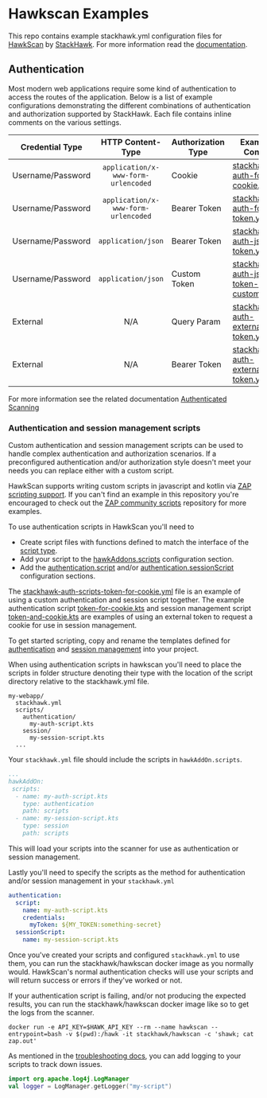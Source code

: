 # Hawkscan Examples

This repo contains example stackhawk.yml configuration files for [HawkScan](https://hub.docker.com/r/stackhawk/hawkscan/)
 by [StackHawk](https://www.stackhawk.com/). For more information read the [documentation](https://docs.stackhawk.com/).
 
 
## Authentication

Most modern web applications require some kind of authentication to access the 
routes of the application. Below is a list of example configurations demonstrating
the different combinations of authentication and authorization supported by StackHawk.
Each file contains inline comments on the various settings.


|Credential Type|HTTP Content-Type|Authorization Type|Example Config|
|-----------------|:---------------:|------------------|--------------|
|Username/Password|`application/x-www-form-urlencoded`|Cookie|[stackhawk-auth-form-cookie.yml](configs/authentication/stackhawk-auth-form-cookie.yml)|
|Username/Password|`application/x-www-form-urlencoded`|Bearer Token|[stackhawk-auth-form-token.yml](configs/authentication/stackhawk-auth-form-token.yml)|
|Username/Password|`application/json`|Bearer Token|[stackhawk-auth-json-token.yml](configs/authentication/stackhawk-auth-json-token.yml)|
|Username/Password|`application/json`|Custom Token|[stackhawk-auth-json-token-custom1.yml](configs/authentication/stackhawk-auth-json-token-custom1.yml)|
|External|N/A|Query Param|[stackhawk-auth-external-token.yml](configs/authentication/stackhawk-auth-external-token.yml)|
|External|N/A|Bearer Token|[stackhawk-auth-external-token.yml](configs/authentication/stackhawk-auth-external-token-header.yml)|

For more information see the related documentation [Authenticated Scanning](https://docs.stackhawk.com/hawkscan/configuration/authenticated-scanning.html)

### Authentication and session management scripts

Custom authentication and session management scripts can be used to handle complex authentication and authorization scenarios.
If a preconfigured authentication and/or authorization style doesn't meet your needs you can replace either with a custom script.

HawkScan supports writing custom scripts in javascript and kotlin via [ZAP scripting support](https://www.zaproxy.org/docs/desktop/start/features/scripts/).
If you can't find an example in this repository you're encouraged to check out the [ZAP community scripts](https://github.com/zaproxy/community-scripts) repository for more examples.

To use authentication scripts in HawkScan you'll need to

- Create script files with functions defined to match the interface of the [script type](https://www.zaproxy.org/docs/desktop/start/features/scripts/).
- Add your script to the [hawkAddons.scripts](https://docs.stackhawk.com/hawkscan/configuration/#hawkaddonscripts) configuration section.
- Add the [authentication.script](https://docs.stackhawk.com/hawkscan/configuration/#appauthenticationscript) and/or [authentication.sessionScript](https://docs.stackhawk.com/hawkscan/configuration/#appauthenticationsessionscript) configuration sections.

The [stackhawk-auth-scripts-token-for-cookie.yml](configs/authentication/stackhawk-auth-scripts-token-for-cookie.yml) file is an example of using a custom
authentication and session script together. The example authentication script [token-for-cookie.kts](scripts/examples/authentication/token-for-cookie.kts) and
session management script [token-and-cookie.kts](scripts/examples/session/token-and-cookie.kts) are examples of using an external token to request a cookie for
use in session management. 

To get started scripting, copy and rename the templates defined for [authentication](scripts/templates/authentication/authentication-template.kts) and [session management](scripts/templates/session/session-template.kts) into your project.  

When using authentication scripts in hawkscan you'll need to place the scripts in folder structure denoting their type with the location of the script directory relative to the stackhawk.yml file.

```shell
my-webapp/
  stackhawk.yml
  scripts/
    authentication/
      my-auth-script.kts
    session/
      my-session-script.kts
  ...
```

Your `stackhawk.yml` file should include the scripts in `hawkAddOn.scripts`.

```yaml
...
hawkAddOn:
 scripts:
  - name: my-auth-script.kts
    type: authentication
    path: scripts
  - name: my-session-script.kts
    type: session
    path: scripts
```

This will load your scripts into the scanner for use as authentication or session management.

Lastly you'll need to specify the scripts as the method for authentication and/or session management in your `stackhawk.yml`

```yaml
authentication:
  script: 
    name: my-auth-script.kts
    credentials:
      myToken: ${MY_TOKEN:something-secret}
  sessionScript:
    name: my-session-script.kts
```

Once you've created your scripts and configured `stackhawk.yml` to use them, you can run the stackhawk/hawkscan docker image
as you normally would. HawkScan's normal authentication checks will use your scripts and will return success or errors if they've worked or not.

If your authentication script is failing, and/or not producing the expected results, you can run the stackhawk/hawkscan docker image
like so to get the logs from the scanner. 

```shell
docker run -e API_KEY=$HAWK_API_KEY --rm --name hawkscan --entrypoint=bash -v $(pwd):/hawk -it stackhawk/hawkscan -c 'shawk; cat zap.out'
```

As mentioned in the [troubleshooting docs](https://docs.stackhawk.com/hawkscan/troubleshooting.html#script-debugging), you can add logging to your scripts to track down issues.

```kotlin
import org.apache.log4j.LogManager
val logger = LogManager.getLogger("my-script")
```
